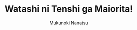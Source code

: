 --- 
slug: "watashi-ni-tenshi-ga-maiorita"
title: "Watashi ni Tenshi ga Maiorita!"
publishdate: "2018-12-12"
src: "https://365manga.net/manga/watashi-ni-tenshi-ga-maiorita"
author: "Mukunoki Nanatsu"
image: "https://data.365manga.net/images/thumbnails/32804-watashi-ni-tenshi-ga-maiorita.jpg"
tags: ["Comedy","Shoujo ai"]
chapters: ["Chapter 40 ","Chapter 39 ","Chapter 38 ","Chapter 37 ","Chapter 36 ","Chapter 35 ","Chapter 34.5 ","Chapter 34 ","Chapter 33 ","Chapter 32 ","Chapter 31 ","Chapter 30 ","Chapter 29 ","Chapter 28 ","Chapter 27  ","Chapter 26 ","Chapter 25 ","Chapter 24 ","Chapter 23 ","Chapter 22 ","Chapter 21 ","Chapter 20 ","Chapter 20.5 ","Chapter 19 ","Chapter 18 ","Chapter 17 ","Chapter 16 ","Chapter 15 ","Chapter 14 ","Chapter 13 ","Chapter 12 ","Chapter 11 ","Chapter 10 ","Chapter 10.5 ","Chapter 9 ","Chapter 8 ","Chapter 7 ","Chapter 6 ","Chapter 5 ","Chapter 4 ","Chapter 3 ","Chapter 2.5 ","Chapter 2 ","Chapter 1"]
chapterlinks: ["https://365manga.net/watashi-ni-tenshi-ga-maiorita/chapter-40.html","https://365manga.net/watashi-ni-tenshi-ga-maiorita/chapter-39.html","https://365manga.net/watashi-ni-tenshi-ga-maiorita/chapter-38.html","https://365manga.net/watashi-ni-tenshi-ga-maiorita/chapter-37.html","https://365manga.net/watashi-ni-tenshi-ga-maiorita/chapter-36.html","https://365manga.net/watashi-ni-tenshi-ga-maiorita/chapter-35.html","https://365manga.net/watashi-ni-tenshi-ga-maiorita/chapter-34-5.html","https://365manga.net/watashi-ni-tenshi-ga-maiorita/chapter-34.html","https://365manga.net/watashi-ni-tenshi-ga-maiorita/chapter-33.html","https://365manga.net/watashi-ni-tenshi-ga-maiorita/chapter-32.html","https://365manga.net/watashi-ni-tenshi-ga-maiorita/chapter-31.html","https://365manga.net/watashi-ni-tenshi-ga-maiorita/chapter-30.html","https://365manga.net/watashi-ni-tenshi-ga-maiorita/chapter-29.html","https://365manga.net/watashi-ni-tenshi-ga-maiorita/chapter-28.html","https://365manga.net/watashi-ni-tenshi-ga-maiorita/chapter-27.html","https://365manga.net/watashi-ni-tenshi-ga-maiorita/chapter-26.html","https://365manga.net/watashi-ni-tenshi-ga-maiorita/chapter-25.html","https://365manga.net/watashi-ni-tenshi-ga-maiorita/chapter-24.html","https://365manga.net/watashi-ni-tenshi-ga-maiorita/chapter-23.html","https://365manga.net/watashi-ni-tenshi-ga-maiorita/chapter-22.html","https://365manga.net/watashi-ni-tenshi-ga-maiorita/chapter-21.html","https://365manga.net/watashi-ni-tenshi-ga-maiorita/chapter-20.html","https://365manga.net/watashi-ni-tenshi-ga-maiorita/chapter-20-5.html","https://365manga.net/watashi-ni-tenshi-ga-maiorita/chapter-19.html","https://365manga.net/watashi-ni-tenshi-ga-maiorita/chapter-18.html","https://365manga.net/watashi-ni-tenshi-ga-maiorita/chapter-17.html","https://365manga.net/watashi-ni-tenshi-ga-maiorita/chapter-16.html","https://365manga.net/watashi-ni-tenshi-ga-maiorita/chapter-15.html","https://365manga.net/watashi-ni-tenshi-ga-maiorita/chapter-14.html","https://365manga.net/watashi-ni-tenshi-ga-maiorita/chapter-13.html","https://365manga.net/watashi-ni-tenshi-ga-maiorita/chapter-12.html","https://365manga.net/watashi-ni-tenshi-ga-maiorita/chapter-11.html","https://365manga.net/watashi-ni-tenshi-ga-maiorita/chapter-10.html","https://365manga.net/watashi-ni-tenshi-ga-maiorita/chapter-10-5.html","https://365manga.net/watashi-ni-tenshi-ga-maiorita/chapter-9.html","https://365manga.net/watashi-ni-tenshi-ga-maiorita/chapter-8.html","https://365manga.net/watashi-ni-tenshi-ga-maiorita/chapter-7.html","https://365manga.net/watashi-ni-tenshi-ga-maiorita/chapter-6.html","https://365manga.net/watashi-ni-tenshi-ga-maiorita/chapter-5.html","https://365manga.net/watashi-ni-tenshi-ga-maiorita/chapter-4.html","https://365manga.net/watashi-ni-tenshi-ga-maiorita/chapter-3.html","https://365manga.net/watashi-ni-tenshi-ga-maiorita/chapter-2-5.html","https://365manga.net/watashi-ni-tenshi-ga-maiorita/chapter-2.html","https://365manga.net/watashi-ni-tenshi-ga-maiorita/chapter-1.html"]
description: "Miyako is a super-shy girl in college. One day, her younger sister brings home a super-cute girl named Hana, and Miyako totally falls for her! These are her misadventures in trying to awkwardly get closer to Hana."
---